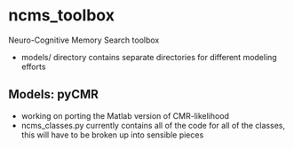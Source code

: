 # ncms_toolbox
Neuro-Cognitive Memory Search toolbox
* models/ directory contains separate directories for different modeling efforts

## Models: pyCMR
* working on porting the Matlab version of CMR-likelihood
* ncms_classes.py currently contains all of the code for all of the classes, this will have to be broken up into sensible pieces

